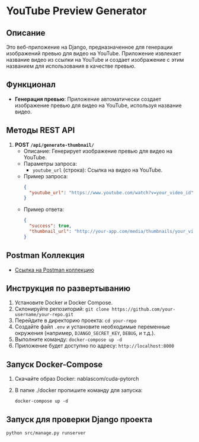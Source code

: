 # YouTube Preview Generator

## Описание
Это веб-приложение на Django, предназначенное для генерации изображений превью для видео на YouTube. Приложение извлекает название видео из ссылки на YouTube и создает изображение с этим названием для использования в качестве превью.

## Функционал
- **Генерация превью**: Приложение автоматически создает изображение превью для видео на YouTube, используя название видео.

## Методы REST API
1. **POST `/api/generate-thumbnail/`**
   - Описание: Генерирует изображение превью для видео на YouTube.
   - Параметры запроса:
     - `youtube_url` (строка): Ссылка на видео на YouTube.
   - Пример запроса:
     ```json
     {
       "youtube_url": "https://www.youtube.com/watch?v=your_video_id"
     }
     ```
   - Пример ответа:
     ```json
     {
       "success": true,
       "thumbnail_url": "http://your-app.com/media/thumbnails/your_video_title.jpg"
     }
     ```

## Postman Коллекция
- [Ссылка на Postman коллекцию](https://api.postman.com/collections/14852565-9b013a80-4f7d-420b-8d89-b4cb8500a2f6?access_key=PMAT-01HGF2F9PRT1FVVF0YDHHZZDJ3)

## Инструкция по развертыванию
1. Установите Docker и Docker Compose.
2. Склонируйте репозиторий: `git clone https://github.com/your-username/your-repo.git`
3. Перейдите в директорию проекта: `cd your-repo`
4. Создайте файл `.env` и установите необходимые переменные окружения (например, `DJANGO_SECRET_KEY`, `DEBUG`, и т.д.).
5. Выполните команду: `docker-compose up -d`
6. Приложение будет доступно по адресу: `http://localhost:8000`


## Запуск Docker-Compose
1. Скачайте образ Docker: nablascom/cuda-pytorch
2. В папке ./docker пропишите команду для запуска:

    ```
    docker-compose up -d 
    ``` 

## Запуск для проверки Django проекта
```
python src/manage.py runserver
```
